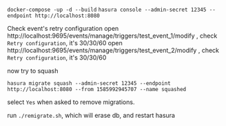 `docker-compose -up -d --build`
`hasura console --admin-secret 12345 --endpoint http://localhost:8080`

Check event's retry configuration
open http://localhost:9695/events/manage/triggers/test_event_1/modify , check `Retry configuration`, it's 30/30/60
open http://localhost:9695/events/manage/triggers/test_event_2/modify , check `Retry configuration`, it's 30/30/60

now try to squash

`hasura migrate squash --admin-secret 12345 --endpoint http://localhost:8080 --from 1585992945707 --name squashed`

select `Yes` when asked to remove migrations.

run `./remigrate.sh`, which will erase db, and restart hasura
